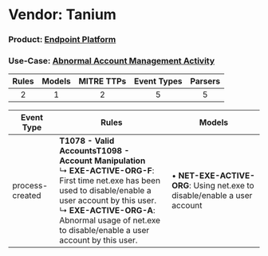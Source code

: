 Vendor: Tanium
==============
### Product: [Endpoint Platform](../ds_tanium_endpoint_platform.md)
### Use-Case: [Abnormal Account Management Activity](../../../../UseCases/uc_abnormal_account_management_activity.md)

| Rules | Models | MITRE TTPs | Event Types | Parsers |
|:-----:|:------:|:----------:|:-----------:|:-------:|
|   2   |   1    |     2      |      5      |    5    |

| Event Type      | Rules                                                                                                                                                                                                                                                                                   | Models                                                                       |
| --------------- | --------------------------------------------------------------------------------------------------------------------------------------------------------------------------------------------------------------------------------------------------------------------------------------- | ---------------------------------------------------------------------------- |
| process-created | <b>T1078 - Valid Accounts</b><b>T1098 - Account Manipulation</b><br> ↳ <b>EXE-ACTIVE-ORG-F</b>: First time net.exe has been used to disable/enable a user account by this user.<br> ↳ <b>EXE-ACTIVE-ORG-A</b>: Abnormal usage of net.exe to disable/enable a user account by this user. |  • <b>NET-EXE-ACTIVE-ORG</b>: Using net.exe to disable/enable a user account |